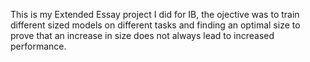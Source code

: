 This is my Extended Essay project I did for IB, the ojective was to train different sized models on different tasks and finding an optimal size to prove that an increase in size does not always lead to increased performance.
